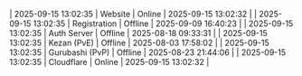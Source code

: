| 2025-09-15 13:02:35 | Website | Online | 2025-09-15 13:02:32 |
| 2025-09-15 13:02:35 | Registration | Offline | 2025-09-09 16:40:23 |
| 2025-09-15 13:02:35 | Auth Server | Offline | 2025-08-18 09:33:31 |
| 2025-09-15 13:02:35 | Kezan (PvE) | Offline | 2025-08-03 17:58:02 |
| 2025-09-15 13:02:35 | Gurubashi (PvP) | Offline | 2025-08-23 21:44:06 |
| 2025-09-15 13:02:35 | Cloudflare | Online | 2025-09-15 13:02:32 |
